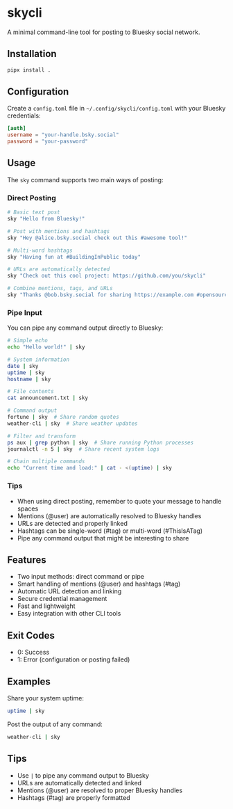 # skycli

A minimal command-line tool for posting to Bluesky social network.

## Installation

```bash
pipx install .
```

## Configuration

Create a `config.toml` file in `~/.config/skycli/config.toml` with your Bluesky credentials:

```toml
[auth]
username = "your-handle.bsky.social"
password = "your-password"
```

## Usage

The `sky` command supports two main ways of posting:

### Direct Posting

```bash
# Basic text post
sky "Hello from Bluesky!"

# Post with mentions and hashtags
sky "Hey @alice.bsky.social check out this #awesome tool!"

# Multi-word hashtags
sky "Having fun at #BuildingInPublic today"

# URLs are automatically detected
sky "Check out this cool project: https://github.com/you/skycli"

# Combine mentions, tags, and URLs
sky "Thanks @bob.bsky.social for sharing https://example.com #opensource"
```

### Pipe Input

You can pipe any command output directly to Bluesky:

```bash
# Simple echo
echo "Hello world!" | sky

# System information
date | sky
uptime | sky
hostname | sky

# File contents
cat announcement.txt | sky

# Command output
fortune | sky  # Share random quotes
weather-cli | sky  # Share weather updates

# Filter and transform
ps aux | grep python | sky  # Share running Python processes
journalctl -n 5 | sky  # Share recent system logs

# Chain multiple commands
echo "Current time and load:" | cat - <(uptime) | sky
```

### Tips

- When using direct posting, remember to quote your message to handle spaces
- Mentions (@user) are automatically resolved to Bluesky handles
- URLs are detected and properly linked
- Hashtags can be single-word (#tag) or multi-word (#ThisIsATag)
- Pipe any command output that might be interesting to share

## Features
- Two input methods: direct command or pipe
- Smart handling of mentions (@user) and hashtags (#tag)
- Automatic URL detection and linking
- Secure credential management
- Fast and lightweight
- Easy integration with other CLI tools

## Exit Codes
- 0: Success
- 1: Error (configuration or posting failed)

## Examples

Share your system uptime:
```bash
uptime | sky
```

Post the output of any command:
```bash
weather-cli | sky
```

## Tips
- Use `|` to pipe any command output to Bluesky
- URLs are automatically detected and linked
- Mentions (@user) are resolved to proper Bluesky handles
- Hashtags (#tag) are properly formatted
